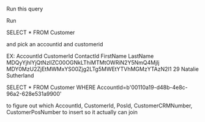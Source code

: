 Run this query

Run 

SELECT *
FROM Customer

and pick an accountid and customerid

EX:
AccountId 	CustomerId 	ContactId 	FirstName 	LastName 
MDQyYjhlYjQtNzllZC00OGNkLThiMTMtOWRiN2Y5NmQ4Mjlj 	MDY0MzU2ZjEtMWMxYS00Zjg2LTg5MWEtYTVhMGMzYTAzN2I1 	29 	Natalie 	Sutherland 

SELECT *
FROM Customer
WHERE AccountId=b'00110a19-d48b-4e8c-96a2-628e531a9900'

to figure out which AccountId, CustomerId, PosId, CustomerCRMNumber, CustomerPosNumber to insert so it actually can join